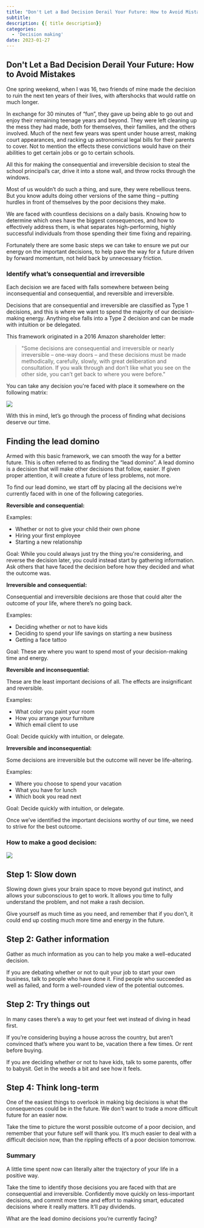 ```yaml
---
title: "Don't Let a Bad Decision Derail Your Future: How to Avoid Mistakes"
subtitle: 
description: {{ title description}}
categories:
  - 'Decision making'
date: 2023-01-27
---
```


## Don't Let a Bad Decision Derail Your Future: How to Avoid Mistakes

One spring weekend, when I was 16, two friends of mine made the decision to ruin the next ten years of their lives, with aftershocks that would rattle on much longer.

In exchange for 30 minutes of “fun”, they gave up being able to go out and enjoy their remaining teenage years and beyond. They were left cleaning up the mess they had made, both for themselves, their families, and the others involved. Much of the next few years was spent under house arrest, making court appearances, and racking up astronomical legal bills for their parents to cover. Not to mention the effects these convictions would have on their abilities to get certain jobs or go to certain schools.

All this for making the consequential and irreversible decision to steal the school principal’s car, drive it into a stone wall, and throw rocks through the windows.

Most of us wouldn’t do such a thing, and sure, they were rebellious teens. But you know adults doing other versions of the same thing – putting hurdles in front of themselves by the poor decisions they make.

We are faced with countless decisions on a daily basis. Knowing how to determine which ones have the biggest consequences, and how to effectively address them, is what separates high-performing, highly successful individuals from those spending their time fixing and repairing.

Fortunately there are some basic steps we can take to ensure we put our energy on the important decisions, to help pave the way for a future driven by forward momentum, not held back by unnecessary friction.

### Identify what’s consequential and irreversible
Each decision we are faced with falls somewhere between being inconsequential and consequential, and reversible and irreversible.

Decisions that are consequential and irreversible are classified as Type 1 decisions, and this is where we want to spend the majority of our decision-making energy. Anything else falls into a Type 2 decision and can be made with intuition or be delegated.

This framework originated in a 2016 Amazon shareholder letter:

> "Some decisions are consequential and irreversible or nearly irreversible – one-way doors – and these decisions must be made methodically, carefully, slowly, with great deliberation and consultation. If you walk through and don’t like what you see on the other side, you can’t get back to where you were before."

You can take any decision you're faced with place it somewhere on the following matrix:

<img src='/img/2023-01-26/decision-making-matrix.png' />

With this in mind, let’s go through the process of finding what decisions deserve our time.

## Finding the lead domino

Armed with this basic framework, we can smooth the way for a better future. This is often referred to as finding the “lead domino”. A lead domino is a decision that will make other decisions that follow, easier. If given proper attention, it will create a future of less problems, not more.

To find our lead domino, we start off by placing all the decisions we’re currently faced with in one of the following categories.

**Reversible and consequential:**

Examples:

* Whether or not to give your child their own phone
* Hiring your first employee
* Starting a new relationship

Goal: While you could always just try the thing you're considering, and reverse the decision later, you could instead start by gathering information. Ask others that have faced the decision before how they decided and what the outcome was.

**Irreversible and consequential:**

Consequential and irreversible decisions are those that could alter the outcome of your life, where there’s no going back. 

Examples:

* Deciding whether or not to have kids
* Deciding to spend your life savings on starting a new business
* Getting a face tattoo

Goal: These are where you want to spend most of your decision-making time and energy.

**Reversible and inconsequential:**

These are the least important decisions of all. The effects are insignificant and reversible.

Examples:

* What color you paint your room
* How you arrange your furniture
* Which email client to use

Goal: Decide quickly with intuition, or delegate. 

**Irreversible and inconsequential:**

Some decisions are irreversible but the outcome will never be life-altering.

Examples:

* Where you choose to spend your vacation
* What you have for lunch
* Which book you read next

Goal: Decide quickly with intuition, or delegate. 

Once we’ve identified the important decisions worthy of our time, we need to strive for the best outcome.

### How to make a good decision:

<img src='/img/2023-01-26/man-at-crossroads.png' />

## Step 1: Slow down

Slowing down gives your brain space to move beyond gut instinct, and allows your subconscious to get to work. It allows you time to fully understand the problem, and not make a rash decision.  

Give yourself as much time as you need, and remember that if you don’t, it could end up costing much more time and energy in the future.

## Step 2: Gather information
Gather as much information as you can to help you make a well-educated decision. 

If you are debating whether or not to quit your job to start your own business, talk to people who have done it. Find people who succeeded as well as failed, and form a well-rounded view of the potential outcomes.

## Step 2: Try things out
In many cases there’s a way to get your feet wet instead of diving in head first.

If you’re considering buying a house across the country, but aren’t convinced that’s where you want to be, vacation there a few times. Or rent before buying. 

If you are deciding whether or not to have kids, talk to some parents, offer to babysit. Get in the weeds a bit and see how it feels.

## Step 4: Think long-term

One of the easiest things to overlook in making big decisions is what the consequences could be in the future. We don't want to trade a more difficult future for an easier now.

Take the time to picture the worst possible outcome of a poor decision, and remember that your future self will thank you. It’s much easier to deal with a difficult decision now, than the rippling effects of a poor decision tomorrow.

### Summary

A little time spent now can literally alter the trajectory of your life in a positive way.

Take the time to identify those decisions you are faced with that are consequential and irreversible. Confidently move quickly on less-important decisions, and commit more time and effort to making smart, educated decisions where it really matters. It’ll pay dividends.

What are the lead domino decisions you’re currently facing?

